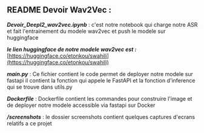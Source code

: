 ## **README Devoir Wav2Vec** :

***Devoir_Deepl2_wav2vec.ipynb*** :
c'est notre notebook qui charge notre ASR et fait l'entrainement du modele wav2vec et push le modele sur huggingface

***le lien huggingface de notre modele wav2vec est :***
[https://huggingface.co/etonkou/swahili](https://huggingface.co/etonkou/swahili)

***main.py*** :
Ce fichier contient le code permet de deployer notre modele sur fastapi
il contient la fonction qui appele le FastAPI et la fonction d'inference qui se trouve dans utils.py

***Dockerfile*** :
Dockerfile contient les commandes pour construire l'image et de deployer notre modele accessible via fastapi sur Docker

***/screenshots*** :
le dossier screenshots contient quelques captures d'ecrans relatifs a ce projet 
